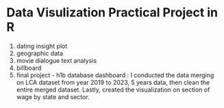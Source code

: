 # Data Visulization Practical Project in R
1. dating insight plot 
2. geographic data
3. movie dialogue text analysis
4. billboard
5. final project - h1b database dashboard
   : I conducted the data merging on LCA dataset from year 2019 to 2023, 5 years data, then clean the entire merged dataset. Lastly, created the visualization on section of wage by state and sector. 
